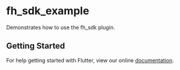 # fh_sdk_example

Demonstrates how to use the fh_sdk plugin.

## Getting Started

For help getting started with Flutter, view our online
[documentation](https://flutter.io/).
